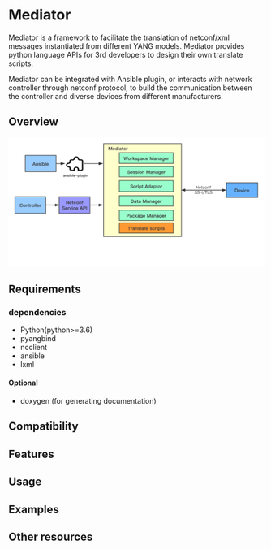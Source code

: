 # Mediator

Mediator is a framework to facilitate the translation of netconf/xml messages instantiated from different YANG models. Mediator provides python language APIs for 3rd developers to design their own translate scripts.

Mediator can be integrated with Ansible plugin, or interacts with network controller through netconf protocol, to build the communication between the controller and diverse devices from different manufacturers.

## Overview
![](https://github.com/qiangzhang0925/images/raw/master/img/logical-overview%20(2).png)

## Requirements
### dependencies
- Python(python>=3.6)
- pyangbind
- ncclient
- ansible
- lxml

####  Optional
- doxygen (for generating documentation)

## Compatibility

## Features

##  Usage


## Examples


## Other resources
